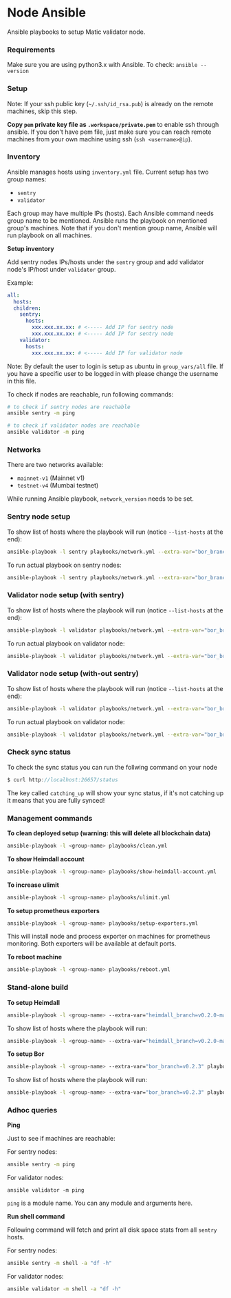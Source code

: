# Node Ansible

Ansible playbooks to setup Matic validator node.

### Requirements

Make sure you are using python3.x with Ansible. To check: `ansible --version` 

### Setup

Note: If your ssh public key (`~/.ssh/id_rsa.pub`) is already on the remote machines, skip this step.

**Copy `pem` private key file as `.workspace/private.pem`** to enable ssh through ansible. If you don't have pem file, just make sure you can reach remote machines from your own machine using ssh (`ssh <username>@ip`). 

### Inventory

Ansible manages hosts using `inventory.yml` file. Current setup has two group names:

* `sentry`
* `validator`

Each group may have multiple IPs (hosts). Each Ansible command needs group name to be mentioned. Ansible runs the playbook on mentioned group's machines. Note that if you don't mention group name, Ansible will run playbook on all machines.

**Setup inventory**

Add sentry nodes IPs/hosts under the `sentry` group and add validator node's IP/host under `validator` group. 

Example:

```yml
all:
  hosts:
  children:
    sentry:
      hosts:
        xxx.xxx.xx.xx: # <----- Add IP for sentry node
        xxx.xxx.xx.xx: # <----- Add IP for sentry node
    validator:
      hosts:
        xxx.xxx.xx.xx: # <----- Add IP for validator node
```

Note: By default the user to login is setup as ubuntu in `group_vars/all` file. If you have a specific user to be logged in with please change the username in this file.

To check if nodes are reachable, run following commands:

```bash
# to check if sentry nodes are reachable
ansible sentry -m ping

# to check if validator nodes are reachable
ansible validator -m ping
```

### Networks

There are two networks available:

* `mainnet-v1` (Mainnet v1)
* `testnet-v4` (Mumbai testnet)

While running Ansible playbook, `network_version` needs to be set.

### Sentry node setup

To show list of hosts where the playbook will run (notice `--list-hosts` at the end):

```bash
ansible-playbook -l sentry playbooks/network.yml --extra-var="bor_branch=v0.2.6 heimdall_branch=v0.2.0-mainnet-1d8aca37 network_version=mainnet-v1 node_type=sentry/sentry" --list-hosts
```

To run actual playbook on sentry nodes:

```bash
ansible-playbook -l sentry playbooks/network.yml --extra-var="bor_branch=v0.2.6 heimdall_branch=v0.2.0-mainnet-1d8aca37 network_version=mainnet-v1 node_type=sentry/sentry"
```

### Validator node setup (with sentry)

To show list of hosts where the playbook will run (notice `--list-hosts` at the end):

```bash
ansible-playbook -l validator playbooks/network.yml --extra-var="bor_branch=v0.2.6 heimdall_branch=v0.2.0-mainnet-1d8aca37 network_version=mainnet-v1 node_type=sentry/validator" --list-hosts
```

To run actual playbook on validator node:

```bash
ansible-playbook -l validator playbooks/network.yml --extra-var="bor_branch=v0.2.6 heimdall_branch=v0.2.0-mainnet-1d8aca37 network_version=mainnet-v1 node_type=sentry/validator"
```

### Validator node setup (with-out sentry)

To show list of hosts where the playbook will run (notice `--list-hosts` at the end):

```bash
ansible-playbook -l validator playbooks/network.yml --extra-var="bor_branch=v0.2.6 heimdall_branch=v0.2.0-mainnet-1d8aca37 network_version=mainnet-v1 node_type=without-sentry" --list-hosts
```

To run actual playbook on validator node:

```bash
ansible-playbook -l validator playbooks/network.yml --extra-var="bor_branch=v0.2.3 heimdall_branch=v0.2.0-mainnet-1d8aca37 network_version=mainnet-v1 node_type=without-sentry"
```

### Check sync status

To check the sync status you can run the follwing command on your node

```js
$ curl http://localhost:26657/status
```

The key called `catching_up` will show your sync status, if it's not catching up it means that you are fully synced!

### Management commands

**To clean deployed setup (warning: this will delete all blockchain data)**

```bash
ansible-playbook -l <group-name> playbooks/clean.yml
```

**To show Heimdall account**

```bash
ansible-playbook -l <group-name> playbooks/show-heimdall-account.yml
```

**To increase ulimit**

```bash
ansible-playbook -l <group-name> playbooks/ulimit.yml
```

**To setup prometheus exporters**

```bash
ansible-playbook -l <group-name> playbooks/setup-exporters.yml
```

This will install node and process exporter on machines for prometheus monitoring. Both exporters will be available at default ports.

**To reboot machine**

```bash
ansible-playbook -l <group-name> playbooks/reboot.yml
```

### Stand-alone build

**To setup Heimdall**

```bash
ansible-playbook -l <group-name> --extra-var="heimdall_branch=v0.2.0-mainnet-1d8aca37" playbooks/heimdall.yml
```

To show list of hosts where the playbook will run:

```bash
ansible-playbook -l <group-name> --extra-var="heimdall_branch=v0.2.0-mainnet-1d8aca37" playbooks/heimdall.yml --list-hosts
```

**To setup Bor**

```bash
ansible-playbook -l <group-name> --extra-var="bor_branch=v0.2.3" playbooks/bor.yml
```

To show list of hosts where the playbook will run:

```bash
ansible-playbook -l <group-name> --extra-var="bor_branch=v0.2.3" playbooks/bor.yml --list-hosts
```

### Adhoc queries

**Ping**

Just to see if machines are reachable:

For sentry nodes:

```bash
ansible sentry -m ping
```

For validator nodes:

```
ansible validator -m ping
```

`ping` is a module name. You can any module and arguments here.

**Run shell command**

Following command will fetch and print all disk space stats from all `sentry` hosts.

For sentry nodes:

```bash
ansible sentry -m shell -a "df -h"
```

For validator nodes:

```bash
ansible validator -m shell -a "df -h"
```

